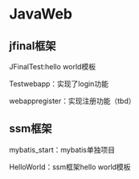 # JavaWeb
## jfinal框架
JFinalTest:hello world模板

Testwebapp：实现了login功能

webappregister：实现注册功能（tbd）

## ssm框架
mybatis_start：mybatis单独项目

HelloWorld：ssm框架hello world模板
